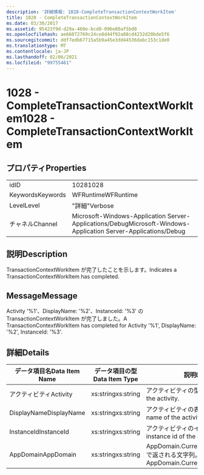 ```yaml
---
description: '詳細情報: 1028-CompleteTransactionContextWorkItem'
title: 1028 - CompleteTransactionContextWorkItem
ms.date: 03/30/2017
ms.assetid: 95423f9d-d29a-460e-bcd8-096e80af5bd0
ms.openlocfilehash: ae66072769c24ce8d44f92a88cd4232d20bde5f6
ms.sourcegitcommit: ddf7edb67715a5b9a45e3dd44536dabc153c1de0
ms.translationtype: MT
ms.contentlocale: ja-JP
ms.lasthandoff: 02/06/2021
ms.locfileid: "99755461"
---
```

# <a name="1028---completetransactioncontextworkitem"></a><span data-ttu-id="6c59c-103">1028 - CompleteTransactionContextWorkItem</span><span class="sxs-lookup"><span data-stu-id="6c59c-103">1028 - CompleteTransactionContextWorkItem</span></span>

## <a name="properties"></a><span data-ttu-id="6c59c-104">プロパティ</span><span class="sxs-lookup"><span data-stu-id="6c59c-104">Properties</span></span>  
  
|||  
|-|-|  
|<span data-ttu-id="6c59c-105">id</span><span class="sxs-lookup"><span data-stu-id="6c59c-105">ID</span></span>|<span data-ttu-id="6c59c-106">1028</span><span class="sxs-lookup"><span data-stu-id="6c59c-106">1028</span></span>|  
|<span data-ttu-id="6c59c-107">Keywords</span><span class="sxs-lookup"><span data-stu-id="6c59c-107">Keywords</span></span>|<span data-ttu-id="6c59c-108">WFRuntime</span><span class="sxs-lookup"><span data-stu-id="6c59c-108">WFRuntime</span></span>|  
|<span data-ttu-id="6c59c-109">Level</span><span class="sxs-lookup"><span data-stu-id="6c59c-109">Level</span></span>|<span data-ttu-id="6c59c-110">"詳細"</span><span class="sxs-lookup"><span data-stu-id="6c59c-110">Verbose</span></span>|  
|<span data-ttu-id="6c59c-111">チャネル</span><span class="sxs-lookup"><span data-stu-id="6c59c-111">Channel</span></span>|<span data-ttu-id="6c59c-112">Microsoft-Windows-Application Server-Applications/Debug</span><span class="sxs-lookup"><span data-stu-id="6c59c-112">Microsoft-Windows-Application Server-Applications/Debug</span></span>|  
  
## <a name="description"></a><span data-ttu-id="6c59c-113">説明</span><span class="sxs-lookup"><span data-stu-id="6c59c-113">Description</span></span>  

 <span data-ttu-id="6c59c-114">TransactionContextWorkItem が完了したことを示します。</span><span class="sxs-lookup"><span data-stu-id="6c59c-114">Indicates a TransactionContextWorkItem has completed.</span></span>  
  
## <a name="message"></a><span data-ttu-id="6c59c-115">Message</span><span class="sxs-lookup"><span data-stu-id="6c59c-115">Message</span></span>  

 <span data-ttu-id="6c59c-116">Activity '%1'、DisplayName: '%2'、InstanceId: '%3' の TransactionContextWorkItem が完了しました。</span><span class="sxs-lookup"><span data-stu-id="6c59c-116">A TransactionContextWorkItem has completed for Activity '%1', DisplayName: '%2', InstanceId: '%3'.</span></span>  
  
## <a name="details"></a><span data-ttu-id="6c59c-117">詳細</span><span class="sxs-lookup"><span data-stu-id="6c59c-117">Details</span></span>  
  
|<span data-ttu-id="6c59c-118">データ項目名</span><span class="sxs-lookup"><span data-stu-id="6c59c-118">Data Item Name</span></span>|<span data-ttu-id="6c59c-119">データ項目の型</span><span class="sxs-lookup"><span data-stu-id="6c59c-119">Data Item Type</span></span>|<span data-ttu-id="6c59c-120">説明</span><span class="sxs-lookup"><span data-stu-id="6c59c-120">Description</span></span>|  
|--------------------|--------------------|-----------------|  
|<span data-ttu-id="6c59c-121">アクティビティ</span><span class="sxs-lookup"><span data-stu-id="6c59c-121">Activity</span></span>|<span data-ttu-id="6c59c-122">xs:string</span><span class="sxs-lookup"><span data-stu-id="6c59c-122">xs:string</span></span>|<span data-ttu-id="6c59c-123">アクティビティの型名。</span><span class="sxs-lookup"><span data-stu-id="6c59c-123">The type name of the activity.</span></span>|  
|<span data-ttu-id="6c59c-124">DisplayName</span><span class="sxs-lookup"><span data-stu-id="6c59c-124">DisplayName</span></span>|<span data-ttu-id="6c59c-125">xs:string</span><span class="sxs-lookup"><span data-stu-id="6c59c-125">xs:string</span></span>|<span data-ttu-id="6c59c-126">アクティビティの表示名。</span><span class="sxs-lookup"><span data-stu-id="6c59c-126">The display name of the activity.</span></span>|  
|<span data-ttu-id="6c59c-127">InstanceId</span><span class="sxs-lookup"><span data-stu-id="6c59c-127">InstanceId</span></span>|<span data-ttu-id="6c59c-128">xs:string</span><span class="sxs-lookup"><span data-stu-id="6c59c-128">xs:string</span></span>|<span data-ttu-id="6c59c-129">アクティビティのインスタンス ID。</span><span class="sxs-lookup"><span data-stu-id="6c59c-129">The instance id of the activity.</span></span>|  
|<span data-ttu-id="6c59c-130">AppDomain</span><span class="sxs-lookup"><span data-stu-id="6c59c-130">AppDomain</span></span>|<span data-ttu-id="6c59c-131">xs:string</span><span class="sxs-lookup"><span data-stu-id="6c59c-131">xs:string</span></span>|<span data-ttu-id="6c59c-132">AppDomain.CurrentDomain.FriendlyName で返される文字列。</span><span class="sxs-lookup"><span data-stu-id="6c59c-132">The string returned by AppDomain.CurrentDomain.FriendlyName.</span></span>|
